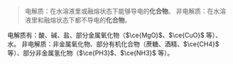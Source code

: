 > 电解质：在水溶液里或融熔状态下能够导电的**化合物**。
> 非电解质：在水溶液里和融熔状态下都不导电的**化合物**。

电解质有：酸、碱、盐、部分金属氧化物（$\ce{MgO}$、$\ce{CuO}$ 等）、水。
非电解质：非金属氧化物、部分有机化合物（蔗糖、酒精、$\ce{CH4}$ 等）、部分非金属氢化物（$\ce{PH3}$、$\ce{NH3}$ 等）。